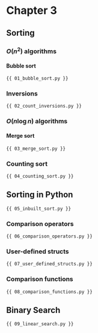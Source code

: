# Chapter 3

## Sorting

### $O(n^2)$ algorithms

#### Bubble sort

```
{{ 01_bubble_sort.py }}
```

### Inversions

```
{{ 02_count_inversions.py }}
```

### $O(n\log n)$ algorithms

#### Merge sort

```
{{ 03_merge_sort.py }}
```

### Counting sort

```
{{ 04_counting_sort.py }}
```

## Sorting in Python

```
{{ 05_inbuilt_sort.py }}
```

### Comparison operators

```
{{ 06_comparison_operators.py }}
```

### User-defined structs

```
{{ 07_user_defined_structs.py }}
```

### Comparison functions

```
{{ 08_comparison_functions.py }}
```

## Binary Search

```
{{ 09_linear_search.py }}
```

